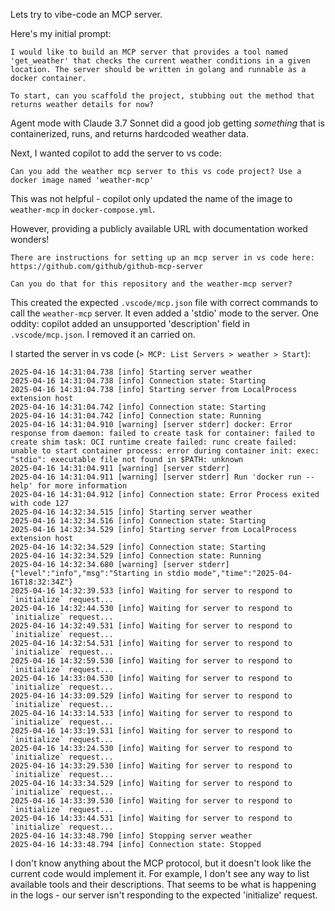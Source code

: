 Lets try to vibe-code an MCP server.

Here's my initial prompt:
```
I would like to build an MCP server that provides a tool named 'get_weather' that checks the current weather conditions in a given location. The server should be written in golang and runnable as a docker container.

To start, can you scaffold the project, stubbing out the method that returns weather details for now?
```

Agent mode with Claude 3.7 Sonnet did a good job getting _something_ that is containerized, runs, and returns hardcoded weather data.

Next, I wanted copilot to add the server to vs code: 
```
Can you add the weather mcp server to this vs code project? Use a docker image named 'weather-mcp'
```

This was not helpful - copilot only updated the name of the image to `weather-mcp` in `docker-compose.yml`.

However, providing a publicly available URL with documentation worked wonders!
```
There are instructions for setting up an mcp server in vs code here: https://github.com/github/github-mcp-server

Can you do that for this repository and the weather-mcp server?
```

This created the expected `.vscode/mcp.json` file with correct commands to call the `weather-mcp` server. It even added a 'stdio' mode to the server.
One oddity: copilot added an unsupported 'description' field in `.vscode/mcp.json`. I removed it an carried on.

I started the server in vs code (`> MCP: List Servers > weather > Start`):
```
2025-04-16 14:31:04.738 [info] Starting server weather
2025-04-16 14:31:04.738 [info] Connection state: Starting
2025-04-16 14:31:04.738 [info] Starting server from LocalProcess extension host
2025-04-16 14:31:04.742 [info] Connection state: Starting
2025-04-16 14:31:04.742 [info] Connection state: Running
2025-04-16 14:31:04.910 [warning] [server stderr] docker: Error response from daemon: failed to create task for container: failed to create shim task: OCI runtime create failed: runc create failed: unable to start container process: error during container init: exec: "stdio": executable file not found in $PATH: unknown
2025-04-16 14:31:04.911 [warning] [server stderr] 
2025-04-16 14:31:04.911 [warning] [server stderr] Run 'docker run --help' for more information
2025-04-16 14:31:04.912 [info] Connection state: Error Process exited with code 127
2025-04-16 14:32:34.515 [info] Starting server weather
2025-04-16 14:32:34.516 [info] Connection state: Starting
2025-04-16 14:32:34.529 [info] Starting server from LocalProcess extension host
2025-04-16 14:32:34.529 [info] Connection state: Starting
2025-04-16 14:32:34.529 [info] Connection state: Running
2025-04-16 14:32:34.680 [warning] [server stderr] {"level":"info","msg":"Starting in stdio mode","time":"2025-04-16T18:32:34Z"}
2025-04-16 14:32:39.533 [info] Waiting for server to respond to `initialize` request...
2025-04-16 14:32:44.530 [info] Waiting for server to respond to `initialize` request...
2025-04-16 14:32:49.531 [info] Waiting for server to respond to `initialize` request...
2025-04-16 14:32:54.531 [info] Waiting for server to respond to `initialize` request...
2025-04-16 14:32:59.530 [info] Waiting for server to respond to `initialize` request...
2025-04-16 14:33:04.530 [info] Waiting for server to respond to `initialize` request...
2025-04-16 14:33:09.529 [info] Waiting for server to respond to `initialize` request...
2025-04-16 14:33:14.533 [info] Waiting for server to respond to `initialize` request...
2025-04-16 14:33:19.531 [info] Waiting for server to respond to `initialize` request...
2025-04-16 14:33:24.530 [info] Waiting for server to respond to `initialize` request...
2025-04-16 14:33:29.530 [info] Waiting for server to respond to `initialize` request...
2025-04-16 14:33:34.529 [info] Waiting for server to respond to `initialize` request...
2025-04-16 14:33:39.530 [info] Waiting for server to respond to `initialize` request...
2025-04-16 14:33:44.531 [info] Waiting for server to respond to `initialize` request...
2025-04-16 14:33:48.790 [info] Stopping server weather
2025-04-16 14:33:48.794 [info] Connection state: Stopped
```

I don't know anything about the MCP protocol, but it doesn't look like the current code would implement it. For example, I don't see any way to list available tools and their descriptions. That seems to be what is happening in the logs - our server isn't responding to the expected 'initialize' request.